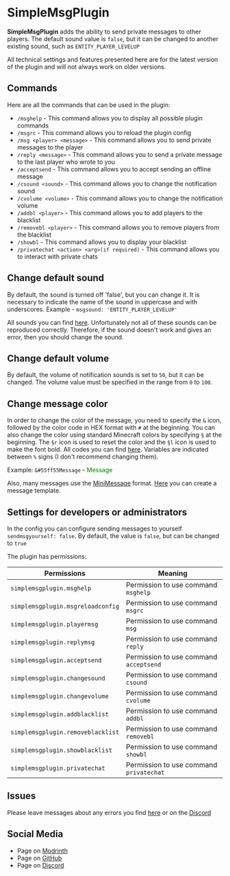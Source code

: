 # SimpleMsgPlugin

**SimpleMsgPlugin** adds the ability to send private messages to other players. The default sound value is `false`, but it can be changed to another existing sound, such as `ENTITY_PLAYER_LEVELUP`

All technical settings and features presented here are for the latest version of the plugin and will not always work on older versions.

## Commands

Here are all the commands that can be used in the plugin:
* `/msghelp` - This command allows you to display all possible plugin commands
* `/msgrc` - This command allows you to reload the plugin config
* `/msg <player> <message>` - This command allows you to send private messages to the player
* `/reply <message>` - This command allows you to send a private message to the last player who wrote to you
* `/acceptsend` - This command allows you to accept sending an offline message
* `/csound <sound>` - This command allows you to change the notification sound
* `/cvolume <volume>` - This command allows you to change the notification volume
* `/addbl <player>` - This command allows you to add players to the blacklist
* `/removebl <player>` - This command allows you to remove players from the blacklist
* `/showbl` - This command allows you to display your blacklist
* `/privatechat <action> <arg>(if required)` - This command allows you to interact with private chats

## Change default sound

By default, the sound is turned off 'false', but you can change it. 
It is necessary to indicate the name of the sound in uppercase and with underscores. 
Example - `msgsound: 'ENTITY_PLAYER_LEVELUP'`

All sounds you can find [here](https://hub.spigotmc.org/javadocs/bukkit/org/bukkit/Sound.html).
Unfortunately not all of these sounds can be reproduced correctly.
Therefore, if the sound doesn't work and gives an error, then you should change the sound.

## Change default volume

By default, the volume of notification sounds is set to `50`, but it can be changed.
The volume value must be specified in the range from `0` to `100`.

## Change message color

In order to change the color of the message, you need to specify the `&` icon, followed by the color code in HEX format with `#` at the beginning.
You can also change the color using standard Minecraft colors by specifying `§` at the beginning.
The `§r` icon is used to reset the color and the `§l` icon is used to make the font bold.
All codes you can find [here](https://minecraft.fandom.com/wiki/Formatting_codes).
Variables are indicated between `%` signs (I don't recommend changing them).

Example: `&#55ff55Message` - <span style="color:green">Message</span>

Also, many messages use the [MiniMessage](https://docs.advntr.dev/minimessage/index) format. [Here](https://webui.advntr.dev/) you can create a message template.

## Settings for developers or administrators

In the config you can configure sending messages to yourself `sendmsgyourself: false`.
By default, the value is `false`, but can be changed to `true`

The plugin has permissions:

| **Permissions**                   | **Meaning**                             |
|-----------------------------------|-----------------------------------------|
| `simplemsgplugin.msghelp`         | Permission to use command `msghelp`     |
| `simplemsgplugin.msgreloadconfig` | Permission to use command `msgrc`       |
| `simplemsgplugin.playermsg`       | Permission to use command `msg`         |
| `simplemsgplugin.replymsg`        | Permission to use command `reply`       |
| `simplemsgplugin.acceptsend`      | Permission to use command `acceptsend`  |
| `simplemsgplugin.changesound`     | Permission to use command `csound`      |
| `simplemsgplugin.changevolume`    | Permission to use command `cvolume`     |
| `simplemsgplugin.addblacklist`    | Permission to use command `addbl`       |
| `simplemsgplugin.removeblacklist` | Permission to use command `removebl`    |
| `simplemsgplugin.showblacklist`   | Permission to use command `showbl`      |
| `simplemsgplugin.privatechat`     | Permission to use command `privatechat` |

## Issues

Please leave messages about any errors you find [here](https://github.com/MusiJVR/SimpleMsgPlugin/issues) or on the [Discord](https://discord.gg/xY8WJt7VGr)

## Social Media

- Page on [Modrinth](https://modrinth.com/plugin/simplemsgplugin)
- Page on [GitHub](https://github.com/MusiJVR/SimpleMsgPlugin)
- Page on [Discord](https://discord.gg/xY8WJt7VGr)
